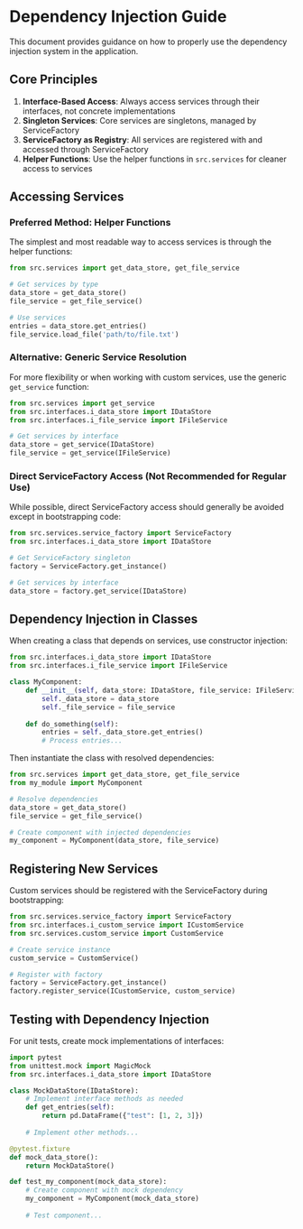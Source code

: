 # Dependency Injection Guide

This document provides guidance on how to properly use the dependency injection system in the application.

## Core Principles

1. **Interface-Based Access**: Always access services through their interfaces, not concrete implementations
2. **Singleton Services**: Core services are singletons, managed by ServiceFactory
3. **ServiceFactory as Registry**: All services are registered with and accessed through ServiceFactory
4. **Helper Functions**: Use the helper functions in `src.services` for cleaner access to services

## Accessing Services

### Preferred Method: Helper Functions

The simplest and most readable way to access services is through the helper functions:

```python
from src.services import get_data_store, get_file_service

# Get services by type
data_store = get_data_store()
file_service = get_file_service()

# Use services
entries = data_store.get_entries()
file_service.load_file('path/to/file.txt')
```

### Alternative: Generic Service Resolution

For more flexibility or when working with custom services, use the generic `get_service` function:

```python
from src.services import get_service
from src.interfaces.i_data_store import IDataStore
from src.interfaces.i_file_service import IFileService

# Get services by interface
data_store = get_service(IDataStore)
file_service = get_service(IFileService)
```

### Direct ServiceFactory Access (Not Recommended for Regular Use)

While possible, direct ServiceFactory access should generally be avoided except in bootstrapping code:

```python
from src.services.service_factory import ServiceFactory
from src.interfaces.i_data_store import IDataStore

# Get ServiceFactory singleton
factory = ServiceFactory.get_instance()

# Get services by interface
data_store = factory.get_service(IDataStore)
```

## Dependency Injection in Classes

When creating a class that depends on services, use constructor injection:

```python
from src.interfaces.i_data_store import IDataStore
from src.interfaces.i_file_service import IFileService

class MyComponent:
    def __init__(self, data_store: IDataStore, file_service: IFileService):
        self._data_store = data_store
        self._file_service = file_service
        
    def do_something(self):
        entries = self._data_store.get_entries()
        # Process entries...
```

Then instantiate the class with resolved dependencies:

```python
from src.services import get_data_store, get_file_service
from my_module import MyComponent

# Resolve dependencies
data_store = get_data_store()
file_service = get_file_service()

# Create component with injected dependencies
my_component = MyComponent(data_store, file_service)
```

## Registering New Services

Custom services should be registered with the ServiceFactory during bootstrapping:

```python
from src.services.service_factory import ServiceFactory
from src.interfaces.i_custom_service import ICustomService
from src.services.custom_service import CustomService

# Create service instance
custom_service = CustomService()

# Register with factory
factory = ServiceFactory.get_instance()
factory.register_service(ICustomService, custom_service)
```

## Testing with Dependency Injection

For unit tests, create mock implementations of interfaces:

```python
import pytest
from unittest.mock import MagicMock
from src.interfaces.i_data_store import IDataStore

class MockDataStore(IDataStore):
    # Implement interface methods as needed
    def get_entries(self):
        return pd.DataFrame({"test": [1, 2, 3]})
    
    # Implement other methods...

@pytest.fixture
def mock_data_store():
    return MockDataStore()

def test_my_component(mock_data_store):
    # Create component with mock dependency
    my_component = MyComponent(mock_data_store)
    
    # Test component...
``` 